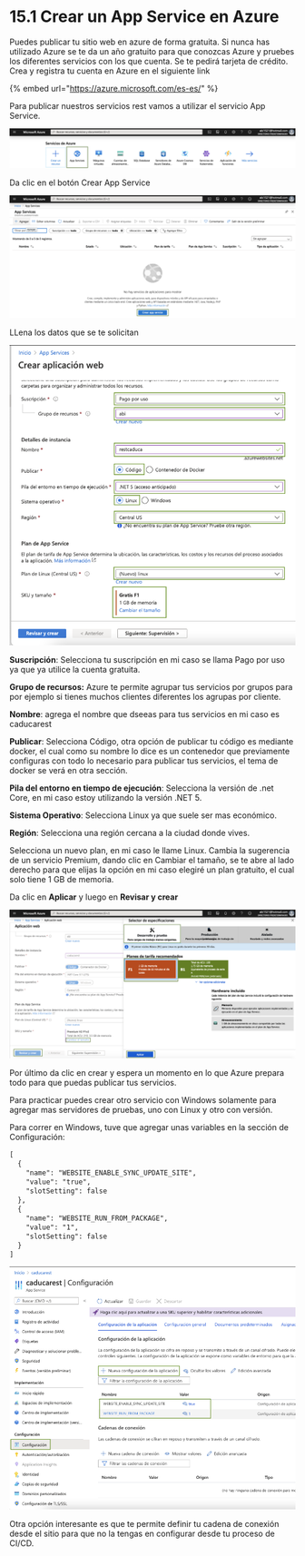 # 15.1 Crear un App Service en Azure

Puedes publicar tu sitio web en azure de forma gratuita. Si nunca has utilizado Azure se te da un año gratuito para que conozcas Azure y pruebes los diferentes servicios con los que cuenta. Se te pedirá tarjeta de crédito. Crea y registra tu cuenta en Azure en el siguiente link

{% embed url="https://azure.microsoft.com/es-es/" %}

Para publicar nuestros servicios rest vamos a utilizar el servicio App Service.

![](<../.gitbook/assets/image (287).png>)

Da clic en el botón Crear App Service

![](<../.gitbook/assets/image (288).png>)

LLena los datos que se te solicitan

![](<../.gitbook/assets/image (537).png>)

**Suscripción**: Selecciona tu suscripción en mi caso se llama Pago por uso ya que ya utilice la cuenta gratuita.

**Grupo de recursos:** Azure te permite agrupar tus servicios por grupos para por ejemplo si tienes muchos clientes diferentes los agrupas por cliente.

**Nombre**: agrega el nombre que dseeas para tus servicios en mi caso es caducarest

**Publicar**: Selecciona Código, otra opción de publicar tu código es mediante docker, el cual como su nombre lo dice es un contenedor que previamente configuras con todo lo necesario para publicar tus servicios, el tema de docker se verá en otra sección.

**Pila del entorno en tiempo de ejecución**: Selecciona la versión de .net Core, en mi caso estoy utilizando la versión .NET 5.

**Sistema Operativo**: Selecciona Linux ya que suele ser mas económico.

**Región**: Selecciona una región cercana a la ciudad donde vives.

Selecciona un nuevo plan, en mi caso le llame Linux. Cambia la sugerencia de un servicio Premium, dando clic en Cambiar el tamaño, se te abre al lado derecho para que elijas la opción en mi caso elegiré un plan gratuito, el cual solo tiene 1 GB de memoria.&#x20;

Da clic en **Aplicar** y luego en **Revisar y crear**

![](<../.gitbook/assets/image (291).png>)

Por último da clic en crear y espera un momento en lo que Azure prepara todo para que puedas publicar tus servicios.

Para practicar puedes crear otro servicio con Windows solamente para agregar mas servidores de pruebas, uno con Linux y otro con versión.

Para correr en Windows, tuve que agregar unas variables en la sección de Configuración:

```
[
  {
    "name": "WEBSITE_ENABLE_SYNC_UPDATE_SITE",
    "value": "true",
    "slotSetting": false
  },
  {
    "name": "WEBSITE_RUN_FROM_PACKAGE",
    "value": "1",
    "slotSetting": false
  }
]
```

![](<../.gitbook/assets/image (538).png>)

Otra opción interesante es que te permite definir tu cadena de conexión desde el sitio para que no la tengas en configurar desde tu proceso de CI/CD.
